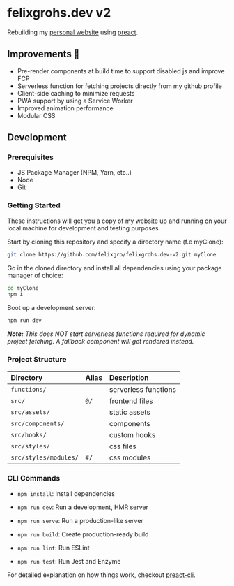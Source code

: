 # felixgrohs.dev v2

Rebuilding my [personal website](https://github.com/felixgro/felixgrohs.dev) using [preact](https://preactjs.com/).

## Improvements 🚀
- Pre-render components at build time to support disabled js and improve FCP
- Serverless function for fetching projects directly from my github profile
- Client-side caching to minimize requests
- PWA support by using a Service Worker
- Improved animation performance
- Modular CSS

## Development

### Prerequisites
- JS Package Manager (NPM, Yarn, etc..)
- Node
- Git

### Getting Started
These instructions will get you a copy of my website up and running on your local machine for development and testing purposes.

Start by cloning this repository and specify a directory name (f.e myClone):
```bash
git clone https://github.com/felixgro/felixgrohs.dev-v2.git myClone
```
Go in the cloned directory and install all dependencies using your package manager of choice:
```bash
cd myClone
npm i
```
Boot up a development server:
```bash
npm run dev
```
***Note:*** *This does NOT start serverless functions required for dynamic project fetching. A fallback component will get rendered instead.*

### Project Structure
| Directory | Alias | Description |
| :----- | :----- | :----- |
|`functions/`||serverless functions|
|`src/`|`@/`|frontend files|
|`src/assets/`||static assets|
|`src/components/`||components|
|`src/hooks/`||custom hooks|
|`src/styles/`||css files|
|`src/styles/modules/`|`#/`|css modules|

### CLI Commands
*   `npm install`: Install dependencies

*   `npm run dev`: Run a development, HMR server

*   `npm run serve`: Run a production-like server

*   `npm run build`: Create production-ready build

*   `npm run lint`: Run ESLint

*   `npm run test`: Run Jest and Enzyme

For detailed explanation on how things work, checkout [preact-cli](https://github.com/developit/preact-cli/blob/master/README.md).

